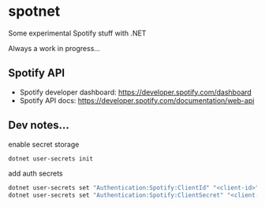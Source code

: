 # spotnet

Some experimental Spotify stuff with .NET

Always a work in progress...

## Spotify API

* Spotify developer dashboard: https://developer.spotify.com/dashboard
* Spotify API docs: https://developer.spotify.com/documentation/web-api

## Dev notes...

enable secret storage

```bash
dotnet user-secrets init
```

add auth secrets

```bash
dotnet user-secrets set "Authentication:Spotify:ClientId" "<client-id>"
dotnet user-secrets set "Authentication:Spotify:ClientSecret" "<client-secret>"
```
